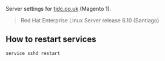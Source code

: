 Server settings for [tjdc.co.uk](https://tjdc.co.uk) (Magento 1).

>Red Hat Enterprise Linux Server release 6.10 (Santiago)

## How to restart services
```shell
service sshd restart
```